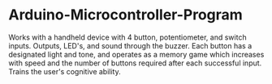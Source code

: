 # Arduino-Microcontroller-Program
Works with a handheld device with 4 button, potentiometer, and switch inputs. Outputs, LED's, and sound through the buzzer. Each button has a designated light and tone, and operates as a memory game which increases with speed and the number of buttons required after each successful input. Trains the user's cognitive ability.
